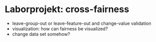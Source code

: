 # Laborprojekt: cross-fairness
- leave-group-out or leave-feature-out and change-value validation
- visualization: how can fairness be visualized?
- change data set somehow?
